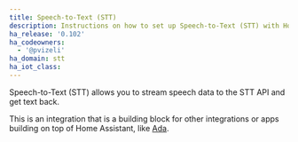 ```yaml
---
title: Speech-to-Text (STT)
description: Instructions on how to set up Speech-to-Text (STT) with Home Assistant.
ha_release: '0.102'
ha_codeowners:
  - '@pvizeli'
ha_domain: stt
ha_iot_class:
---
```


Speech-to-Text (STT) allows you to stream speech data to the STT API and get text back.

This is an integration that is a building block for other integrations or apps building on top of Home Assistant, like [Ada](https://github.com/home-assistant/ada).
